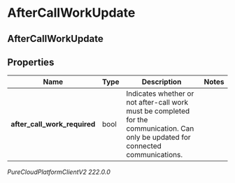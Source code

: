 # AfterCallWorkUpdate

## AfterCallWorkUpdate

## Properties

|Name | Type | Description | Notes|
|------------ | ------------- | ------------- | -------------|
| **after_call_work_required** | bool | Indicates whether or not after-call work must be completed for the communication. Can only be updated for connected communications. | |



_PureCloudPlatformClientV2 222.0.0_
